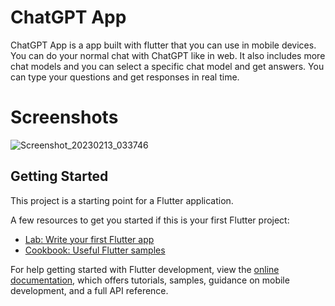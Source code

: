 # ChatGPT App

ChatGPT App is a app built with flutter that you can use in mobile devices. You can do your normal chat with ChatGPT like in web. It also includes more chat models and you can select a specific chat model and get answers. You can type your questions and get responses in real time.

# Screenshots

![Screenshot_20230213_033746](https://user-images.githubusercontent.com/89196733/218429898-4cae8371-c614-4635-a636-b6fef5f6ace5.png)


## Getting Started

This project is a starting point for a Flutter application.


A few resources to get you started if this is your first Flutter project:

- [Lab: Write your first Flutter app](https://docs.flutter.dev/get-started/codelab)
- [Cookbook: Useful Flutter samples](https://docs.flutter.dev/cookbook)

For help getting started with Flutter development, view the
[online documentation](https://docs.flutter.dev/), which offers tutorials,
samples, guidance on mobile development, and a full API reference.
